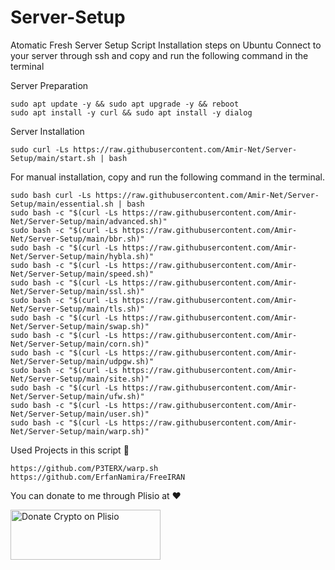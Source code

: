 # Server-Setup
Atomatic Fresh Server Setup Script
Installation steps on Ubuntu
Connect to your server through ssh and copy and run the following command in the terminal

Server Preparation
```
sudo apt update -y && sudo apt upgrade -y && reboot
sudo apt install -y curl && sudo apt install -y dialog
```

Server Installation
```
sudo curl -Ls https://raw.githubusercontent.com/Amir-Net/Server-Setup/main/start.sh | bash
```

For manual installation, copy and run the following command in the terminal.
```
sudo bash curl -Ls https://raw.githubusercontent.com/Amir-Net/Server-Setup/main/essential.sh | bash
sudo bash -c "$(curl -Ls https://raw.githubusercontent.com/Amir-Net/Server-Setup/main/advanced.sh)"
sudo bash -c "$(curl -Ls https://raw.githubusercontent.com/Amir-Net/Server-Setup/main/bbr.sh)"
sudo bash -c "$(curl -Ls https://raw.githubusercontent.com/Amir-Net/Server-Setup/main/hybla.sh)"
sudo bash -c "$(curl -Ls https://raw.githubusercontent.com/Amir-Net/Server-Setup/main/speed.sh)"
sudo bash -c "$(curl -Ls https://raw.githubusercontent.com/Amir-Net/Server-Setup/main/ssl.sh)"
sudo bash -c "$(curl -Ls https://raw.githubusercontent.com/Amir-Net/Server-Setup/main/tls.sh)"
sudo bash -c "$(curl -Ls https://raw.githubusercontent.com/Amir-Net/Server-Setup/main/swap.sh)"
sudo bash -c "$(curl -Ls https://raw.githubusercontent.com/Amir-Net/Server-Setup/main/corn.sh)"
sudo bash -c "$(curl -Ls https://raw.githubusercontent.com/Amir-Net/Server-Setup/main/udpgw.sh)"
sudo bash -c "$(curl -Ls https://raw.githubusercontent.com/Amir-Net/Server-Setup/main/site.sh)"
sudo bash -c "$(curl -Ls https://raw.githubusercontent.com/Amir-Net/Server-Setup/main/ufw.sh)"
sudo bash -c "$(curl -Ls https://raw.githubusercontent.com/Amir-Net/Server-Setup/main/user.sh)"
sudo bash -c "$(curl -Ls https://raw.githubusercontent.com/Amir-Net/Server-Setup/main/warp.sh)"
```
Used Projects in this script 🙏
```
https://github.com/P3TERX/warp.sh
https://github.com/ErfanNamira/FreeIRAN
```
You can donate to me through Plisio at ❤️

<a href="https://plisio.net/donate/f_9qcQRU" target="_blank"><img src="https://plisio.net/img/donate/donate_light_icons_color.png" alt="Donate Crypto on Plisio" width="240" height="80" /></a>

